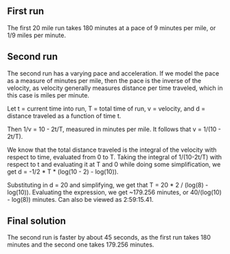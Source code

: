 ## First run
The first 20 mile run takes 180 minutes at a pace of 9 minutes per mile, or 1/9 miles per minute. 

## Second run
The second run has a varying pace and acceleration. If we model the pace as a measure of minutes per mile, then the pace is the inverse of the velocity, as velocity generally measures distance per time traveled, which in this case is miles per minute.

Let t = current time into run, T = total time of run, v = velocity, and d = distance traveled as a function of time t.

Then 1/v = 10 - 2t/T, measured in minutes per mile.
It follows that v = 1/(10 - 2t/T).

We know that the total distance traveled is the integral of the velocity with respect to time, evaluated from 0 to T.
Taking the integral of 1/(10-2t/T) with respect to t and evaluating it at T and 0 while doing some simplification, we get d = -1/2 * T * (log(10 - 2) - log(10)).

Substituting in d = 20 and simplifying, we get that T = 20 * 2 / (log(8) - log(10)). Evaluating the expression, we get ~179.256 minutes, or 40/(log(10) - log(8)) minutes. Can also be viewed as 2:59:15.41.

## Final solution
The second run is faster by about 45 seconds, as the first run takes 180 minutes and the second one takes 179.256 minutes.
